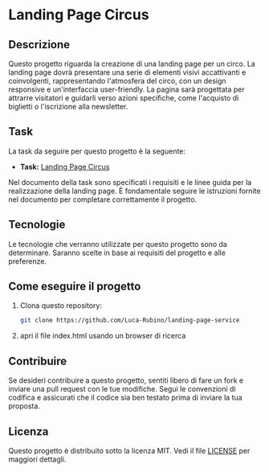 # Landing Page Circus

## Descrizione

Questo progetto riguarda la creazione di una landing page per un circo. La landing page dovrà presentare una serie di elementi visivi accattivanti e coinvolgenti, rappresentando l'atmosfera del circo, con un design responsive e un'interfaccia user-friendly. La pagina sarà progettata per attrarre visitatori e guidarli verso azioni specifiche, come l'acquisto di biglietti o l'iscrizione alla newsletter.

## Task

La task da seguire per questo progetto è la seguente:

- **Task:** [Landing Page Circus](https://boolean.notion.site/Landing-Page-Circus-1a877ca323594346be90f0b925de672e)
  
Nel documento della task sono specificati i requisiti e le linee guida per la realizzazione della landing page. È fondamentale seguire le istruzioni fornite nel documento per completare correttamente il progetto.

## Tecnologie

Le tecnologie che verranno utilizzate per questo progetto sono da determinare. Saranno scelte in base ai requisiti del progetto e alle preferenze.

## Come eseguire il progetto

1. Clona questo repository:

    ```bash
    git clone https://github.com/Luca-Rubino/landing-page-service
    ```

2. apri il file index.html usando un browser di ricerca

<!-- 2. Installa le dipendenze (una volta che le tecnologie sono state selezionate):

    ```bash
    npm install
    ```

3. Avvia il server di sviluppo:

    ```bash
    npm start
    ```

4. Apri il browser e vai su `http://localhost:3000` per visualizzare la landing page. -->

## Contribuire

Se desideri contribuire a questo progetto, sentiti libero di fare un fork e inviare una pull request con le tue modifiche. Segui le convenzioni di codifica e assicurati che il codice sia ben testato prima di inviare la tua proposta.

## Licenza

Questo progetto è distribuito sotto la licenza MIT. Vedi il file [LICENSE](LICENSE) per maggiori dettagli.